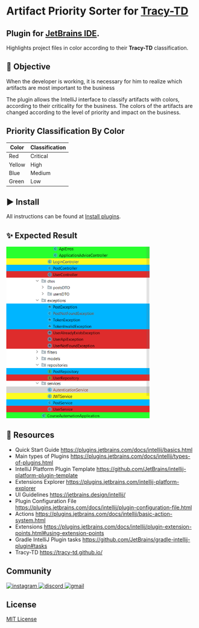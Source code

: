 # Artifact Priority Sorter for [Tracy-TD](https://tracy-td.github.io/)

## Plugin for [JetBrains IDE](https://www.jetbrains.com/).

Highlights project files in color according to their **Tracy-TD** classification.

## 📝 Objective

When the developer is working,
it is necessary for him to realize which artifacts are most important to the business

The plugin allows the IntelliJ interface to classify artifacts with colors,
according to their criticality for the business.
The colors of the artifacts are changed according to the level
of priority and impact on the business.

## Priority Classification By Color

| Color  | Classification |
|--------|----------------|
| Red    | Critical       |
| Yellow | High           |
| Blue   | Medium         |
| Green  | Low            |

## ▶ Install

All instructions can be found
at [Install plugins](https://www.jetbrains.com/help/idea/managing-plugins.html#install_plugin_from_disk).

## ✨ Expected Result

<img src="./images/tree-color-class-presentation.png" alt="Result" width="380"/>

## 🔗 Resources

- Quick Start Guide https://plugins.jetbrains.com/docs/intellij/basics.html
- Main types of Plugins https://plugins.jetbrains.com/docs/intellij/types-of-plugins.html
- IntelliJ Platform Plugin Template https://github.com/JetBrains/intellij-platform-plugin-template
- Extensions Explorer https://plugins.jetbrains.com/intellij-platform-explorer
- UI Guidelines https://jetbrains.design/intellij/
- Plugin Configuration File https://plugins.jetbrains.com/docs/intellij/plugin-configuration-file.html
- Actions https://plugins.jetbrains.com/docs/intellij/basic-action-system.html
- Extensions https://plugins.jetbrains.com/docs/intellij/plugin-extension-points.html#using-extension-points
- Gradle IntelliJ Plugin tasks https://github.com/JetBrains/gradle-intellij-plugin#tasks
- Tracy-TD https://tracy-td.github.io/

## Community
<a href = "https://www.instagram.com/ayty.ufpb/" target="_blank">
    <img src="https://img.shields.io/badge/Instagram-E4405F?style=for-the-badge&logo=instagram&logoColor=white"  alt="instagram"/>
</a>
<a href = "https://discord.com/invite/AwaqbGPRkd" target="_blank">
    <img src="https://img.shields.io/badge/-Discord-%237289da?style=for-the-badge&logo=discord&logoColor=white" alt="discord" />
</a>
<a href = "mailto:rodrigor@rodrigor.com" target="_blank">
     <img src="https://img.shields.io/badge/-Gmail-%23333?style=for-the-badge&logo=gmail&logoColor=white" alt="gmail"/>
</a>

## License

[MIT License](./LICENSE)    